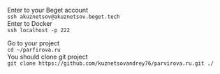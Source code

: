 Enter to your Beget account  
`ssh akuznetsov@akuznetsov.beget.tech`  
Enter to Docker  
`ssh localhost -p 222`  

Go to your project    
`cd ~/parfirova.ru`  
You should clone git project  
`git clone https://github.com/kuznetsovandrey76/parvirova.ru.git ./`  